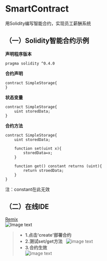 # SmartContract
用Solidity编写智能合约，实现员工薪酬系统  

## （一）Solidity智能合约示例
**声明程序版本**
```solidity
pragma solidity ^0.4.0
```
**合约声明**
```solidity
contract SimpleStorage{
}
```

**状态变量**
```solidity
contract SimpleStorage{
    uint storedData;
}
```

**合约方法**
```solidity
contract SimpleStorage{
    uint storedData;
    
    function set(uint x){
        storedData=x;
    }
    
    function get() constant returns (uint){
        return stroedData;
    }
}
```
注：constant在此无效

## （二）在线IDE  
[Remix](http://remix.ethereum.org)  
![Image text](https://github.com/NOVA-QY/SmartContract/blob/master/img-folder/1.png)  
>* **1.点击‘create’部署合约**  
>* **2.测试set/get方法**  
![image text](https://github.com/NOVA-QY/SmartContract/blob/master/img-folder/2.png)  
>* **3.合约生效**  
![image text](https://github.com/NOVA-QY/SmartContract/blob/master/img-folder/3.png)
